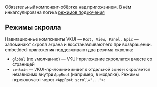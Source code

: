 Обязательный компонент-обёртка над приложением. В нём инкапсулирована логика [режимов подкючения](/#Режимы%20подключения).

## Режимы скролла

Навигационные компоненты VKUI — `Root, View, Panel, Epic` — запоминают скролл экрана и восстанавливают его при возвращении. embedded-приложения поддерживают два режима скролла:
- `global` (по умолчанию) — VKUI-приложение скроллится вместе со страницей.
- `contain` — VKUI-приложние живет в отдельной зоне и скроллится независимо внутри `AppRoot` (например, в модалке).
Режимы переключают через `<AppRoot scroll="...">`:
